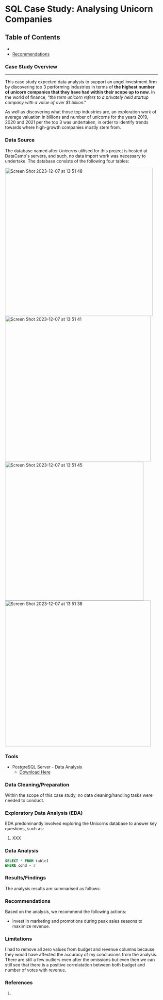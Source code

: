 # SQL Case Study: Analysing Unicorn Companies

## Table of Contents

- 
- [Recommendations](#recommendations)


### Case Study Overview
---

This case study expected data analysts to support an angel investment firm by discovering top 3 performing industries in terms of **the highest number of unicorn companies that they have had within their scope up to now**. In the world of finance, “*the term unicorn refers to a privately held startup company with a value of over $1 billion*.”

As well as discovering what those top industries are, an exploration work of average valuation in billions and number of unicorns for the years 2019, 2020 and 2021 per the top 3 was undertaken, in order to identify trends towards where high-growth companies mostly stem from.


### Data Source

The database named after *Unicorns* utilised for this project is hosted at DataCamp's servers, and such, no data import work was necessary to undertake. The database consists of the following four tables:

<img width="487" alt="Screen Shot 2023-12-07 at 13 51 48" src="https://github.com/OzzyGoylusun/SQL-Case-Study-Analysing-Unicorn-Companies/assets/152992554/0290b79a-f30d-4fb4-9656-06a2d92b0717">
<img width="480" alt="Screen Shot 2023-12-07 at 13 51 41" src="https://github.com/OzzyGoylusun/SQL-Case-Study-Analysing-Unicorn-Companies/assets/152992554/9896ef92-7cdd-4cbf-b953-43a73ec959b5">
<img width="456" alt="Screen Shot 2023-12-07 at 13 51 45" src="https://github.com/OzzyGoylusun/SQL-Case-Study-Analysing-Unicorn-Companies/assets/152992554/63ad1d64-3fe7-418f-bd7b-5884e2cb855d">
<img width="480" alt="Screen Shot 2023-12-07 at 13 51 38" src="https://github.com/OzzyGoylusun/SQL-Case-Study-Analysing-Unicorn-Companies/assets/152992554/2035f337-87a4-4c79-bb42-3e3a9150dad7">

### Tools

- PostgreSQL Server - Data Analysis
  - [Download Here](https://www.postgresql.org/download/)
  

### Data Cleaning/Preparation

Within the scope of this case study, no data cleaning/handling tasks were needed to conduct.


### Exploratory Data Analysis (EDA)

EDA predominantly involved exploring the Unicorns database to answer key questions, such as:

1. XXX




### Data Analysis


```sql
SELECT * FROM table1
WHERE cond = 2
```

### Results/Findings

The analysis results are summarised as follows:



### Recommendations

Based on the analysis, we recommend the following actions:

- Invest in marketing and promotions during peak sales seasons to maximize revenue.


### Limitations

I had to remove all zero values from budget and revenue columns because they would have affected the accuracy of my conclusions from the analysis. There are still a
few outliers even after the omissions but even then we can still see that there is a positive correlatation between both budget and number of votes with revenue.

### References

1. 

